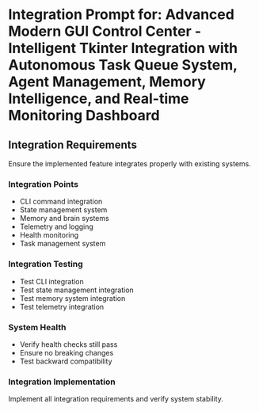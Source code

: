 # Integration Prompt for: Advanced Modern GUI Control Center - Intelligent Tkinter Integration with Autonomous Task Queue System, Agent Management, Memory Intelligence, and Real-time Monitoring Dashboard

## Integration Requirements

Ensure the implemented feature integrates properly with existing systems.

### Integration Points
- CLI command integration
- State management system
- Memory and brain systems
- Telemetry and logging
- Health monitoring
- Task management system

### Integration Testing
- Test CLI integration
- Test state management integration
- Test memory system integration
- Test telemetry integration

### System Health
- Verify health checks still pass
- Ensure no breaking changes
- Test backward compatibility

### Integration Implementation
Implement all integration requirements and verify system stability.
